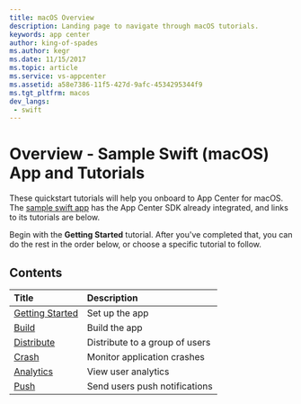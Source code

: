 ```yaml
---
title: macOS Overview
description: Landing page to navigate through macOS tutorials.
keywords: app center
author: king-of-spades
ms.author: kegr
ms.date: 11/15/2017
ms.topic: article
ms.service: vs-appcenter
ms.assetid: a58e7386-11f5-427d-9afc-4534295344f9
ms.tgt_pltfrm: macos
dev_langs:  
 - swift
---
```


# Overview - Sample Swift (macOS) App and Tutorials

These quickstart tutorials will help you onboard to App Center for macOS. The [sample swift app](https://github.com/VSAppCenter/sampleapp-macos-swift) has the App Center SDK already integrated, and links to its tutorials are below.

Begin with the **Getting Started** tutorial. After you've completed that, you can do the rest in the order below, or choose a specific tutorial to follow.

## Contents

| Title                                 | Description                    |
|:--------------------------------------|:-------------------------------|
| [Getting Started](getting-started.md) | Set up the app                 |
| [Build](build.md)                     | Build the app                  |
| [Distribute](distribute.md)           | Distribute to a group of users |
| [Crash](crashes.md)                   | Monitor application crashes    |
| [Analytics](analytics.md)             | View user analytics            |
| [Push](push.md)                       | Send users push notifications  |

